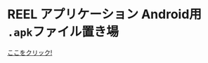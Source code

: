 # REEL アプリケーション Android用 `.apk`ファイル置き場
<a href="https://github.com/Ktomoya912/reelproject/releases/download/v0.1.0-beta/app-release.apk" >
  ここをクリック!
</a>

